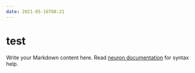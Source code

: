 ```yaml
---
date: 2021-05-16T08:21
---
```


# test

Write your Markdown content here. Read [neuron documentation](https://neuron.zettel.page/2011404.html) for syntax help.

